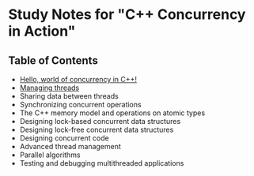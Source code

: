 # Study Notes for "C++ Concurrency in Action"

## Table of Contents
- [Hello, world of concurrency in C++!](./doc/ch01_hello_world/README.md)
- [Managing threads](./doc/ch02_managing_threads/README.md)
- Sharing data between threads
- Synchronizing concurrent operations
- The C++ memory model and operations on atomic types
- Designing lock-based concurrent data structures
- Designing lock-free concurrent data structures
- Designing concurrent code
- Advanced thread management
- Parallel algorithms
- Testing and debugging multithreaded applications